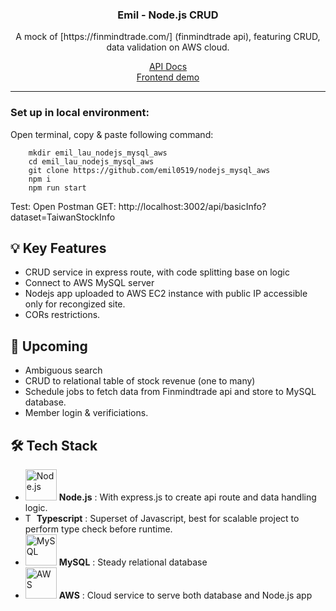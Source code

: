 <div align="center">

  <h3 align="center">Emil - Node.js CRUD </h3>

  <p align="center">
    A mock of [https://finmindtrade.com/] (finmindtrade api), featuring CRUD, data validation on AWS cloud.
  </p>
    <div><a href="https://15.152.187.152/api-docs/">API Docs</a></div>
    <div><a href="https://nextjs-chart-delta.vercel.app/backOffice/">Frontend demo</a></div>
</div>
<hr>

### Set up in local environment:
Open terminal, copy & paste following command:
```
    mkdir emil_lau_nodejs_mysql_aws
    cd emil_lau_nodejs_mysql_aws
    git clone https://github.com/emil0519/nodejs_mysql_aws
    npm i
    npm run start
```
Test: Open Postman
GET: http://localhost:3002/api/basicInfo?dataset=TaiwanStockInfo

 ## 💡 Key Features
* CRUD service in express route, with code splitting base on logic
* Connect to AWS MySQL server
* Nodejs app uploaded to AWS EC2 instance with public IP accessible only for recongized site.
* CORs restrictions.

## 🌟 Upcoming
* Ambiguous search
* CRUD to relational table of stock revenue (one to many) 
* Schedule jobs to fetch data from Finmindtrade api and store to MySQL database.
* Member login & verificiations.

## 🛠 Tech Stack 
 * <img width="50" src="https://user-images.githubusercontent.com/25181517/183568594-85e280a7-0d7e-4d1a-9028-c8c2209e073c.png" alt="Node.js" title="Node.js"/>  **Node.js** : With express.js to create api route and data handling logic.
* <img src="https://user-images.githubusercontent.com/25181517/183890598-19a0ac2d-e88a-4005-a8df-1ee36782fde1.png" alt="Typescript"  width="14"/>    **Typescript** : Superset of Javascript, best for scalable project to perform type check before runtime.
* <img width="50" src="https://user-images.githubusercontent.com/25181517/183896128-ec99105a-ec1a-4d85-b08b-1aa1620b2046.png" alt="MySQL" title="MySQL"/>  **MySQL** : Steady relational database
* <img width="50" src="https://user-images.githubusercontent.com/25181517/183896132-54262f2e-6d98-41e3-8888-e40ab5a17326.png" alt="AWS" title="AWS"/>  **AWS** : Cloud service to serve both database and Node.js app

